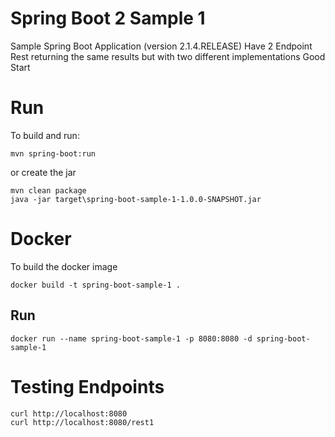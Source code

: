 # Spring Boot 2 Sample 1

Sample Spring Boot Application (version 2.1.4.RELEASE) 
Have 2 Endpoint Rest returning the same results but with two different implementations
Good Start

# Run

To build and run:

    mvn spring-boot:run

or create the jar

    mvn clean package
    java -jar target\spring-boot-sample-1-1.0.0-SNAPSHOT.jar

# Docker

To build the docker image

    docker build -t spring-boot-sample-1 .
    
## Run

    docker run --name spring-boot-sample-1 -p 8080:8080 -d spring-boot-sample-1
    
# Testing Endpoints

    curl http://localhost:8080
    curl http://localhost:8080/rest1
